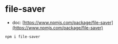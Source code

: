 # file-saver

- doc: [https://www.npmjs.com/package/file-saver](https://www.npmjs.com/package/file-saver)

```bash
npm i file-saver
```
